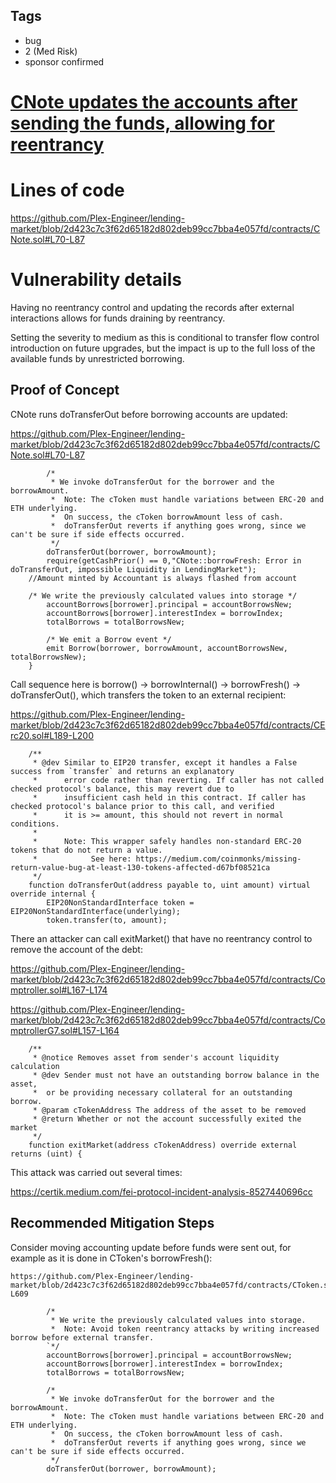 ## Tags

- bug
- 2 (Med Risk)
- sponsor confirmed

# [CNote updates the accounts after sending the funds, allowing for reentrancy](https://github.com/code-423n4/2022-06-canto-findings/issues/311) 

# Lines of code

https://github.com/Plex-Engineer/lending-market/blob/2d423c7c3f62d65182d802deb99cc7bba4e057fd/contracts/CNote.sol#L70-L87


# Vulnerability details

Having no reentrancy control and updating the records after external interactions allows for funds draining by reentrancy.

Setting the severity to medium as this is conditional to transfer flow control introduction on future upgrades, but the impact is up to the full loss of the available funds by unrestricted borrowing.

## Proof of Concept

CNote runs doTransferOut before borrowing accounts are updated:

https://github.com/Plex-Engineer/lending-market/blob/2d423c7c3f62d65182d802deb99cc7bba4e057fd/contracts/CNote.sol#L70-L87

```
        /*
         * We invoke doTransferOut for the borrower and the borrowAmount.
         *  Note: The cToken must handle variations between ERC-20 and ETH underlying.
         *  On success, the cToken borrowAmount less of cash.
         *  doTransferOut reverts if anything goes wrong, since we can't be sure if side effects occurred.
         */
        doTransferOut(borrower, borrowAmount);
        require(getCashPrior() == 0,"CNote::borrowFresh: Error in doTransferOut, impossible Liquidity in LendingMarket");
    //Amount minted by Accountant is always flashed from account
    
    /* We write the previously calculated values into storage */
        accountBorrows[borrower].principal = accountBorrowsNew;
        accountBorrows[borrower].interestIndex = borrowIndex;
        totalBorrows = totalBorrowsNew;

        /* We emit a Borrow event */
        emit Borrow(borrower, borrowAmount, accountBorrowsNew, totalBorrowsNew);
    }
```

Call sequence here is borrow() -> borrowInternal() -> borrowFresh() -> doTransferOut(), which transfers the token to an external recipient:

https://github.com/Plex-Engineer/lending-market/blob/2d423c7c3f62d65182d802deb99cc7bba4e057fd/contracts/CErc20.sol#L189-L200

```
    /**
     * @dev Similar to EIP20 transfer, except it handles a False success from `transfer` and returns an explanatory
     *      error code rather than reverting. If caller has not called checked protocol's balance, this may revert due to
     *      insufficient cash held in this contract. If caller has checked protocol's balance prior to this call, and verified
     *      it is >= amount, this should not revert in normal conditions.
     *
     *      Note: This wrapper safely handles non-standard ERC-20 tokens that do not return a value.
     *            See here: https://medium.com/coinmonks/missing-return-value-bug-at-least-130-tokens-affected-d67bf08521ca
     */
    function doTransferOut(address payable to, uint amount) virtual override internal {
        EIP20NonStandardInterface token = EIP20NonStandardInterface(underlying);
        token.transfer(to, amount);
```

There an attacker can call exitMarket() that have no reentrancy control to remove the account of the debt:

https://github.com/Plex-Engineer/lending-market/blob/2d423c7c3f62d65182d802deb99cc7bba4e057fd/contracts/Comptroller.sol#L167-L174

https://github.com/Plex-Engineer/lending-market/blob/2d423c7c3f62d65182d802deb99cc7bba4e057fd/contracts/ComptrollerG7.sol#L157-L164

```
    /**
     * @notice Removes asset from sender's account liquidity calculation
     * @dev Sender must not have an outstanding borrow balance in the asset,
     *  or be providing necessary collateral for an outstanding borrow.
     * @param cTokenAddress The address of the asset to be removed
     * @return Whether or not the account successfully exited the market
     */
    function exitMarket(address cTokenAddress) override external returns (uint) {
```

This attack was carried out several times:

https://certik.medium.com/fei-protocol-incident-analysis-8527440696cc


## Recommended Mitigation Steps

Consider moving accounting update before funds were sent out, for example as it is done in CToken's borrowFresh():

```
https://github.com/Plex-Engineer/lending-market/blob/2d423c7c3f62d65182d802deb99cc7bba4e057fd/contracts/CToken.sol#L595-L609

        /*
         * We write the previously calculated values into storage.
         *  Note: Avoid token reentrancy attacks by writing increased borrow before external transfer.
        `*/
        accountBorrows[borrower].principal = accountBorrowsNew;
        accountBorrows[borrower].interestIndex = borrowIndex;
        totalBorrows = totalBorrowsNew;

        /*
         * We invoke doTransferOut for the borrower and the borrowAmount.
         *  Note: The cToken must handle variations between ERC-20 and ETH underlying.
         *  On success, the cToken borrowAmount less of cash.
         *  doTransferOut reverts if anything goes wrong, since we can't be sure if side effects occurred.
         */
        doTransferOut(borrower, borrowAmount);
```

